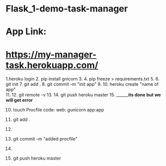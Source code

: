 # Flask_1-demo-task-manager




# App Link:
# https://my-manager-task.herokuapp.com/







1.heroku login 
2. pip install gnicorn 
3. 
4. pip freeze > requirements.txt
5. 
6. git init
7. git add .
8. git commit -m "init app"
9. 
10. heroku create "name of app"      
11. 
12. git remote -v
13. 
14. git push heroku master
15. 
__________its done but we will get error____


10. touch Procfile
code: web: gunicorn app:app

11. git add .
12. 
13. git commit -m "added procfile"
14. 
15. git push heroku master

